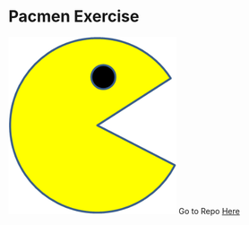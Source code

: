 # Pacmen Exercise

<img src="PacMan1.png" width="300"/>
Go to Repo <a href="https://github.com/Ruba-alh/pacmen"> Here</a>
